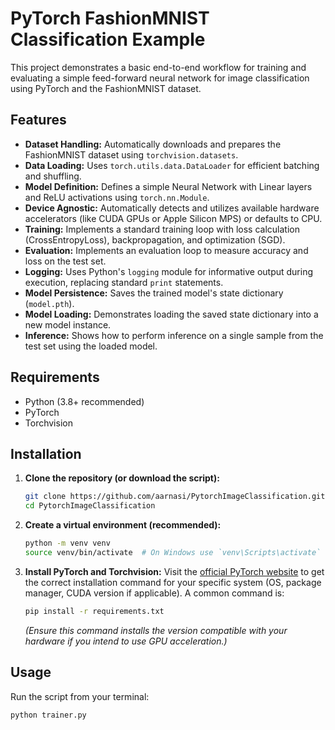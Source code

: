 # PyTorch FashionMNIST Classification Example

This project demonstrates a basic end-to-end workflow for training and evaluating a simple feed-forward neural network for image classification using PyTorch and the FashionMNIST dataset. 

## Features

* **Dataset Handling:** Automatically downloads and prepares the FashionMNIST dataset using `torchvision.datasets`.
* **Data Loading:** Uses `torch.utils.data.DataLoader` for efficient batching and shuffling.
* **Model Definition:** Defines a simple Neural Network with Linear layers and ReLU activations using `torch.nn.Module`.
* **Device Agnostic:** Automatically detects and utilizes available hardware accelerators (like CUDA GPUs or Apple Silicon MPS) or defaults to CPU.
* **Training:** Implements a standard training loop with loss calculation (CrossEntropyLoss), backpropagation, and optimization (SGD).
* **Evaluation:** Implements an evaluation loop to measure accuracy and loss on the test set.
* **Logging:** Uses Python's `logging` module for informative output during execution, replacing standard `print` statements.
* **Model Persistence:** Saves the trained model's state dictionary (`model.pth`).
* **Model Loading:** Demonstrates loading the saved state dictionary into a new model instance.
* **Inference:** Shows how to perform inference on a single sample from the test set using the loaded model.

## Requirements

* Python (3.8+ recommended)
* PyTorch
* Torchvision

## Installation

1.  **Clone the repository (or download the script):**
    ```bash
    git clone https://github.com/aarnasi/PytorchImageClassification.git # If applicable
    cd PytorchImageClassification
    ```

2.  **Create a virtual environment (recommended):**
    ```bash
    python -m venv venv
    source venv/bin/activate  # On Windows use `venv\Scripts\activate`
    ```

3.  **Install PyTorch and Torchvision:**
    Visit the [official PyTorch website](https://pytorch.org/get-started/locally/) to get the correct installation command for your specific system (OS, package manager, CUDA version if applicable). A common command is:
    ```bash
    pip install -r requirements.txt
    ```
    *(Ensure this command installs the version compatible with your hardware if you intend to use GPU acceleration.)*

## Usage

Run the script from your terminal:

```bash
python trainer.py